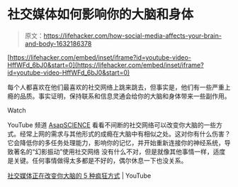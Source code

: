 # 社交媒体如何影响你的大脑和身体

> 原文：<https://lifehacker.com/how-social-media-affects-your-brain-and-body-1632186378>

 [https://lifehacker.com/embed/inset/iframe?id=youtube-video-HffWFd_6bJ0&start=0](https://lifehacker.com/embed/inset/iframe?id=youtube-video-HffWFd_6bJ0&start=0) 

每个人都喜欢在他们最喜欢的社交网络上跳来跳去，但事实是，他们有一些严重上瘾的品质。事实证明，保持联系和信息灵通会给你的大脑和身体带来一些副作用。

Watch

YouTube 频道 [AsapSCIENCE](https://www.youtube.com/channel/UCC552Sd-3nyi_tk2BudLUzA) 看看不间断的社交网络可以改变你大脑的一些方式。经常上网的需求与其他形式的成瘾在大脑中有相似之处。这对你有什么伤害？它会降低你的多任务处理能力，影响你的记忆，并开始重新连接你的神经系统，导致著名的“幻影振动”使用社交网络 没有什么不对，但是就像其他事情一样，适度是关键。任何事情做得太多都是不好的，偶尔休息一下也没关系。

[社交媒体正在改变你大脑的 5 种疯狂方式](https://www.youtube.com/watch?v=HffWFd_6bJ0) | YouTube